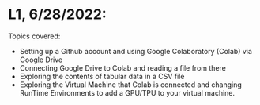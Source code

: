 # L1, 6/28/2022:

Topics covered:
- Setting up a Github account and using Google Colaboratory (Colab) via Google Drive
- Connecting Google Drive to Colab and reading a file from there
- Exploring the contents of tabular data in a CSV file
- Exploring the Virtual Machine that Colab is connected and changing RunTime Environments to add a GPU/TPU to your virtual machine. 

